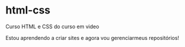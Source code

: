 # html-css
 Curso HTML e CSS do curso em video

 Estou aprendendo a criar sites e agora vou gerenciarmeus repositórios!
